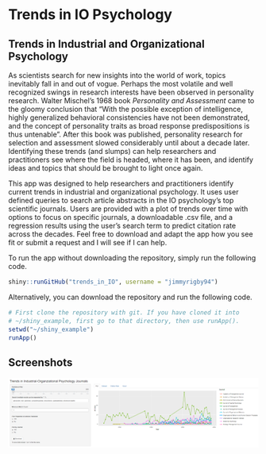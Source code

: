 Trends in IO Psychology
================

## Trends in Industrial and Organizational Psychology

As scientists search for new insights into the world of work, topics
inevitably fall in and out of vogue. Perhaps the most volatile and well
recognized swings in research interests have been observed in
personality research. Walter Mischel’s 1968 book *Personality and
Assessment* came to the gloomy conclusion that “With the possible
exception of intelligence, highly generalized behavioral consistencies
have not been demonstrated, and the concept of personality traits as
broad response predispositions is thus untenable”. After this book was
published, personality research for selection and assessment slowed
considerably until about a decade later. Identifying these trends (and
slumps) can help researchers and practitioners see where the field is
headed, where it has been, and identify ideas and topics that should be
brought to light once again.

This app was designed to help researchers and practitioners identify
current trends in industrial and organizational psychology. It uses user
defined queries to search article abstracts in the IO psychology’s top
scientific journals. Users are provided with a plot of trends over time
with options to focus on specific journals, a downloadable .csv file,
and a regression results using the user’s search term to predict
citation rate across the decades. Feel free to download and adapt the
app how you see fit or submit a request and I will see if I can help.

To run the app without downloading the repository, simply run the
following code.

``` r
shiny::runGitHub("trends_in_IO", username = "jimmyrigby94")
```

Alternatively, you can download the repository and run the following
code.

``` r
# First clone the repository with git. If you have cloned it into
# ~/shiny_example, first go to that directory, then use runApp().
setwd("~/shiny_example")
runApp()
```

## Screenshots

![Trend by Publication Outlet](supl/journal%20trends.png)
